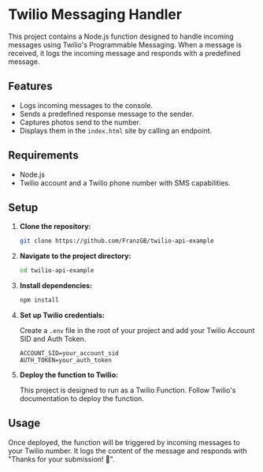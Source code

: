 # Twilio Messaging Handler

This project contains a Node.js function designed to handle incoming messages using Twilio's Programmable Messaging. When a message is received, it logs the incoming message and responds with a predefined message.

## Features

- Logs incoming messages to the console.
- Sends a predefined response message to the sender.
- Captures photos send to the number.
- Displays them in the `index.html` site by calling an endpoint.

## Requirements

- Node.js
- Twilio account and a Twilio phone number with SMS capabilities.

## Setup

1. **Clone the repository:**

   ```bash
   git clone https://github.com/FranzGB/twilio-api-example
   ```

2. **Navigate to the project directory:**

   ```bash
   cd twilio-api-example
   ```

3. **Install dependencies:**

   ```bash
   npm install
   ```

4. **Set up Twilio credentials:**

   Create a `.env` file in the root of your project and add your Twilio Account SID and Auth Token.

   ```plaintext
   ACCOUNT_SID=your_account_sid
   AUTH_TOKEN=your_auth_token
   ```

5. **Deploy the function to Twilio:**

   This project is designed to run as a Twilio Function. Follow Twilio's documentation to deploy the function.

## Usage

Once deployed, the function will be triggered by incoming messages to your Twilio number. It logs the content of the message and responds with "Thanks for your submission! 📸".
